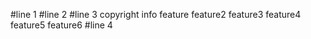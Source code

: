 #line 1
#line 2
#line 3
copyright
info
feature
feature2
feature3
feature4
feature5
feature6
#line 4

